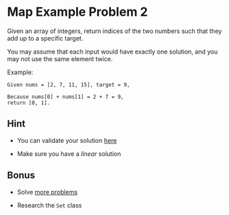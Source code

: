 # Map Example Problem 2

Given an array of integers, return indices of the two numbers such that they add up to a specific target.

You may assume that each input would have exactly one solution, and you may not use the same element twice.

Example:

```
Given nums = [2, 7, 11, 15], target = 9,

Because nums[0] + nums[1] = 2 + 7 = 9,
return [0, 1].
```

## Hint

- You can validate your solution [here](https://leetcode.com/problems/two-sum/)

- Make sure you have a _linear_ solution

## Bonus

- Solve [more problems](https://leetcode.com/tag/hash-table/)

- Research the `Set` class
